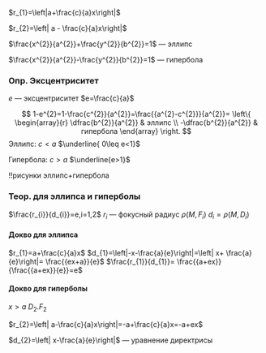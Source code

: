 $r_{1}=\left|a+\frac{c}{a}x\right|$

$r_{2}=\left| a - \frac{c}{a}x\right|$

$\frac{x^{2}}{a^{2}}+\frac{y^{2}}{b^{2}}=1$ — эллипс

$\frac{x^{2}}{a^{2}}-\frac{y^{2}}{b^{2}}=1$ — гипербола

### Опр. Эксцентриситет
$e$ ­— эксцентриситет
$e=\frac{c}{a}$

$$
1-e^{2}=1-\frac{c^{2}}{a^{2}}=\frac{{a^{2}-c^{2}}}{a^{2}}=
\left\{
\begin{array}{r}
\dfrac{b^{2}}{a^{2}} & эллипс \\
-\dfrac{b^{2}}{a^{2}} & гипербола
\end{array}
\right.
$$
Эллипс: $c<a$
$\underline{ 0\leq e<1}$

Гипербола: $c>a$
$\underline{e>1}$

!!рисунки эллипс+гипербола

### Теор. для эллипса и гиперболы

$\frac{r_{i}}{d_{i}}=e,i=1,2$
$r_{i}$ — фокусный радиус $\rho(M,F_{i})$
$d_{i}=\rho(M,D_{i})$

#### Докво для эллипса

$r_{1}=a+\frac{c}{a}x$
$d_{1}=\left|-x-\frac{a}{e}\right|=\left| x+ \frac{a}{e}\right|= \frac{{ex+a}}{e}$
$\frac{r_{1}}{d_{1}}= \frac{{a+ex}}{\frac{{a+ex}}{e}}=e$

#### Докво для гиперболы

$x>a$
$D_{2}.F_{2}$

$r_{2}=\left| a-\frac{c}{a}x\right|=-a+\frac{c}{a}x=-a+ex$

$d_{2}=\left| x-\frac{a}{e}\right|$ — уравнение директрисы


